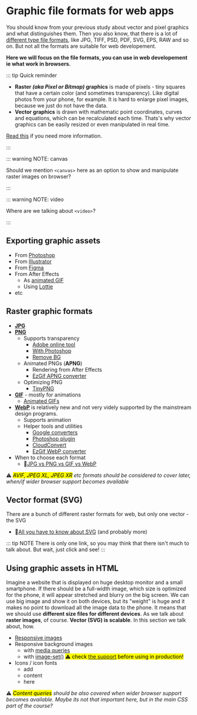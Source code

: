 # Graphic file formats for web apps

You should know from your previous study about vector and pixel graphics and what distinguishes them. Then you also know, that there is a lot of [different type file formats](https://en.wikipedia.org/wiki/Image_file_formats), like JPG, TIFF, PSD, PDF, SVG, EPS, RAW and so on. But not all the formats are suitable for web developement.
 

**Here we will focus on the file formats, you can use in web developement ie what work in browsers.**


::: tip Quick reminder
- **Raster *(aka Pixel or Bitmap)* graphics** is made of pixels - tiny squares that have a certain color (and sometimes transparency). Like digital photos from your phone, for example. It is hard to enlarge pixel images, because we just do not have the data. 
- **Vector graphics** is drawn with mathematic point coordinates, curves and equations, which can be recalculated each time. Thats's why vector graphics can be easily resized or even manipulated in real time. 

[Read this](https://vector-conversions.com/vectorizing/raster_vs_vector.html) if you need more information.

:::

<!-- ## List of available formats

We can not use all graphic file formats in browsers or web apps. Let's take a look, which ones we will talk about. 

| Pixel     | Vector    |
| -----     |--------   |
| [JPG](https://en.wikipedia.org/wiki/JPEG)       | [SVG](https://en.wikipedia.org/wiki/Scalable_Vector_Graphics)       |
| [PNG](https://en.wikipedia.org/wiki/Portable_Network_Graphics)       |           |
| [GIF](https://en.wikipedia.org/wiki/GIF)       |           |
| [WebP](https://en.wikipedia.org/wiki/WebP)      |           | -->

::: warning NOTE: canvas

Should we mention ```<canvas>``` here as an option to show and manipulate raster images on browser?

:::

::: warning NOTE: video

Where are we talking about ```<video>```?

:::

<!-- ☝ As you can see, there are many options for pixel formats and only one for vector. -->


<!-- ## Subtopics -->






## Exporting graphic assets

- From [Photoshop](https://helpx.adobe.com/photoshop/using/export-artboards-layers.html)
- From [Illustrator](https://vectortwist.com/asset-export-illustrator/)
- From [Figma](https://help.figma.com/hc/en-us/articles/360040028114-Guide-to-exports-in-Figma) 
- From After Effects
    - As [animated GIF](https://www.schoolofmotion.com/blog/gif-in-after-effects)
    - Using [Lottie](https://lottiefiles.com/plugins/after-effects)
- etc






## Raster graphic formats

- **[JPG](https://en.wikipedia.org/wiki/JPEG)**
- **[PNG](https://en.wikipedia.org/wiki/Portable_Network_Graphics)**
    - Supports transparency
        - [Adobe online tool](https://www.adobe.com/photoshop/online/transparent-background.html)
        - [With Photoshop](https://www.youtube.com/watch?v=P7aNejNEiPE)
        - [Remove BG](https://www.remove.bg/)
    - Animated PNGs (**APNG**)
        - Rendering from After Effects
        - [EzGif APNG converter](https://ezgif.com/apng-maker)
    - Optimizing PNG
        - [TinyPNG](https://tinypng.com/)
- **[GIF](https://en.wikipedia.org/wiki/GIF)** - mostly for animations
    - [Animated GIFs](https://www.schoolofmotion.com/blog/gif-in-after-effects)
- **[WebP](https://developers.google.com/speed/webp)** is relatively new and not very videly supported by the mainstream design programs.
    - Supports animation
    - Helper tools and utilities
        - [Google converters](https://developers.google.com/speed/webp/docs/precompiled)
        - [Photoshop plugin](https://developers.google.com/speed/webp/docs/webpshop)
        - [CloudConvert](https://cloudconvert.com/webp-converter)
        - [EzGif WebP converter](https://ezgif.com/webp-maker)
- When to choose each format
    - 📌[JPG vs PNG vs GIF vs WebP](https://wpmudev.com/blog/best-image-formats-png-vs-jpg-svg-gif-webp/)

⚠ *<mark>AVIF, JPEG XL, JPEG XR</mark> etc formats should be considered to cover later, when/if wider browser support becomes available* 








## Vector format (SVG)

There are a bunch of different raster formats for web, but only one vector - the SVG

- 📌[All you have to know about SVG](https://css-tricks.com/lodge/svg/) (and probably more)

::: tip NOTE
There is only one link, so you may think that there isn't much to talk about. But wait, just click and see!
:::






## Using graphic assets in HTML

Imagine a website that is displayed on huge desktop monitor and a small smartphone. If there should be a full-width image, which size is optimized for the phone, it will appear stretched and blurry on the big screen. We can use big image and show it on both devices, but its "weight" is huge and it makes no point to download all the image data to the phone. It means that we should use **different size files for different devices**. As we talk about **raster images**, of course. **Vector (SVG) is scalable**. In this section we talk about, how.


- [Responsive images](https://css-tricks.com/a-guide-to-the-responsive-images-syntax-in-html/)
- Responsive background images
    - with [media queries](https://www.juangarcia.design/blog/responsive-background-images-with-image-set/#the-problem)
    - with [image-set()](https://www.juangarcia.design/blog/responsive-background-images-with-image-set/#the-solution) <mark>⚠ check [the support](https://caniuse.com/css-image-set) before using in production!</mark>
- Icons / icon fonts
    - add
    - content
    - here

⚠ *<mark>Content queries</mark> should be also covered when wider browser support becomes available. Maybe its not that important here, but in the main CSS part of the course?*



